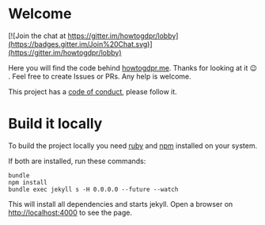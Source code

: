 # Welcome

[![Join the chat at https://gitter.im/howtogdpr/lobby](https://badges.gitter.im/Join%20Chat.svg)](https://gitter.im/howtogdpr/lobby)

Here you will find the code behind [howtogdpr.me](http://howtogdpr.me).
Thanks for looking at it :wink: . Feel free to create Issues or PRs. Any
help is welcome.

This project has a [code of conduct](CODE_OF_CONDUCT.md), please follow it.

# Build it locally

To build the project locally you need [ruby](https://www.ruby-lang.org/en/) and
[npm](https://www.npmjs.com/) installed on your system.

If both are installed, run these commands:

```
bundle
npm install
bundle exec jekyll s -H 0.0.0.0 --future --watch
```

This will install all dependencies and starts jekyll. Open a
browser on [http://localhost:4000](http://localhost:4000) to see the page.
